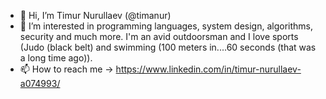- 👋 Hi, I’m Timur Nurullaev (@timanur)
- 👀 I’m interested in programming languages, system design, algorithms, security and much more. 
      I'm an avid outdoorsman and I love sports (Judo (black belt) and swimming (100 meters in....60 seconds (that was a long time ago)).
- 📫 How to reach me -> https://www.linkedin.com/in/timur-nurullaev-a074993/

<!---
timanur/timanur is a ✨ special ✨ repository because its `README.md` (this file) appears on your GitHub profile.
You can click the Preview link to take a look at your changes.
--->
